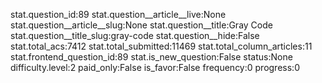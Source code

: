 stat.question_id:89
stat.question__article__live:None
stat.question__article__slug:None
stat.question__title:Gray Code
stat.question__title_slug:gray-code
stat.question__hide:False
stat.total_acs:7412
stat.total_submitted:11469
stat.total_column_articles:11
stat.frontend_question_id:89
stat.is_new_question:False
status:None
difficulty.level:2
paid_only:False
is_favor:False
frequency:0
progress:0
